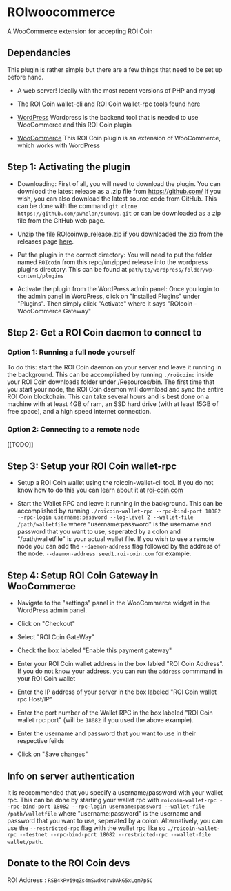 # ROIwoocommerce
A WooCommerce extension for accepting ROI Coin

## Dependancies
This plugin is rather simple but there are a few things that need to be set up before hand.

* A web server! Ideally with the most recent versions of PHP and mysql

* The ROI Coin wallet-cli and ROI Coin wallet-rpc tools found [here](https://github.com/ROIcoin/ROIcoin/releases)

* [WordPress](https://wordpress.org)
Wordpress is the backend tool that is needed to use WooCommerce and this ROI Coin plugin

* [WooCommerce](https://woocommerce.com)
This ROI Coin plugin is an extension of WooCommerce, which works with WordPress

## Step 1: Activating the plugin
* Downloading: First of all, you will need to download the plugin. You can download the latest release as a .zip file from https://github.com/ If you wish, you can also download the latest source code from GitHub. This can be done with the command `git clone https://github.com/pwhelan/sumowp.git` or can be downloaded as a zip file from the GitHub web page.

* Unzip the file ROIcoinwp_release.zip if you downloaded the zip from the releases page [here](https://github.com/).

* Put the plugin in the correct directory: You will need to put the folder named `ROIcoin` from this repo/unzipped release into the wordpress plugins directory. This can be found at `path/to/wordpress/folder/wp-content/plugins`

* Activate the plugin from the WordPress admin panel: Once you login to the admin panel in WordPress, click on "Installed Plugins" under "Plugins". Then simply click "Activate" where it says "ROIcoin - WooCommerce Gateway"

## Step 2: Get a ROI Coin daemon to connect to

### Option 1: Running a full node yourself

To do this: start the ROI Coin daemon on your server and leave it running in the background. This can be accomplished by running `./roicoind` inside your ROI Coin downloads folder under /Resources/bin. The first time that you start your node, the ROI Coin daemon will download and sync the entire ROI Coin blockchain. This can take several hours and is best done on a machine with at least 4GB of ram, an SSD hard drive (with at least 15GB of free space), and a high speed internet connection.

### Option 2: Connecting to a remote node
[[TODO]]

## Step 3: Setup your ROI Coin wallet-rpc

* Setup a ROI Coin wallet using the roicoin-wallet-cli tool. If you do not know how to do this you can learn about it at [roi-coin.com](https://roi-coin.com)

* Start the Wallet RPC and leave it running in the background. This can be accomplished by running `./roicoin-wallet-rpc --rpc-bind-port 18082 --rpc-login username:password --log-level 2 --wallet-file /path/walletfile` where "username:password" is the username and password that you want to use, seperated by a colon and  "/path/walletfile" is your actual wallet file. If you wish to use a remote node you can add the `--daemon-address` flag followed by the address of the node. `--daemon-address seed1.roi-coin.com` for example.

## Step 4: Setup ROI Coin Gateway in WooCommerce

* Navigate to the "settings" panel in the WooCommerce widget in the WordPress admin panel.

* Click on "Checkout"

* Select "ROI Coin GateWay"

* Check the box labeled "Enable this payment gateway"

* Enter your ROI Coin wallet address in the box labled "ROI Coin Address". If you do not know your address, you can run the `address` commmand in your ROI Coin wallet

* Enter the IP address of your server in the box labeled "ROI Coin wallet rpc Host/IP"

* Enter the port number of the Wallet RPC in the box labeled "ROI Coin wallet rpc port" (will be `18082` if you used the above example).

* Enter the username and password that you want to use in their respective feilds

* Click on "Save changes"

## Info on server authentication
It is reccommended that you specify a username/password with your wallet rpc. This can be done by starting your wallet rpc with `roicoin-wallet-rpc --rpc-bind-port 18082 --rpc-login username:password --wallet-file /path/walletfile` where "username:password" is the username and password that you want to use, seperated by a colon. Alternatively, you can use the `--restricted-rpc` flag with the wallet rpc like so `./roicoin-wallet-rpc --testnet --rpc-bind-port 18082 --restricted-rpc --wallet-file wallet/path`.

## Donate to the ROI Coin devs
ROI Address : `RSB4kRvi9qZs4mSwdKdrvDAkG5xLqm7p5C`
